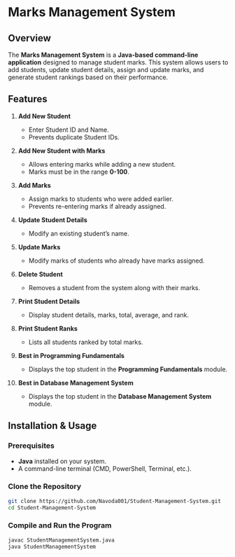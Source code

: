 # Marks Management System

## Overview
The **Marks Management System** is a **Java-based command-line application** designed to manage student marks. This system allows users to add students, update student details, assign and update marks, and generate student rankings based on their performance.

## Features
1. **Add New Student**  
   - Enter Student ID and Name.
   - Prevents duplicate Student IDs.
   
2. **Add New Student with Marks**  
   - Allows entering marks while adding a new student.
   - Marks must be in the range **0-100**.

3. **Add Marks**  
   - Assign marks to students who were added earlier.
   - Prevents re-entering marks if already assigned.
   
4. **Update Student Details**  
   - Modify an existing student’s name.
   
5. **Update Marks**  
   - Modify marks of students who already have marks assigned.
   
6. **Delete Student**  
   - Removes a student from the system along with their marks.
   
7. **Print Student Details**  
   - Display student details, marks, total, average, and rank.
   
8. **Print Student Ranks**  
   - Lists all students ranked by total marks.
   
9. **Best in Programming Fundamentals**  
   - Displays the top student in the **Programming Fundamentals** module.
   
10. **Best in Database Management System**  
    - Displays the top student in the **Database Management System** module.

## Installation & Usage
### Prerequisites
- **Java** installed on your system.
- A command-line terminal (CMD, PowerShell, Terminal, etc.).

### Clone the Repository
```sh
git clone https://github.com/Navoda001/Student-Management-System.git
cd Student-Management-System
```

### Compile and Run the Program
```sh
javac StudentManagementSystem.java
java StudentManagementSystem
```
